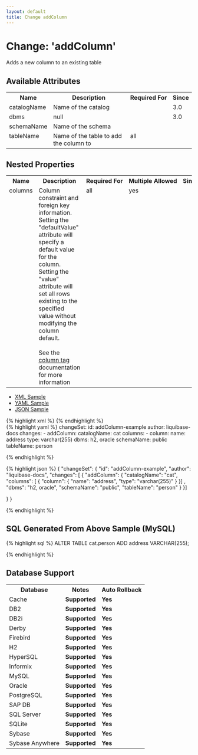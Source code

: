 ```yaml
---
layout: default
title: Change addColumn
---
```


<!-- ====================================================== -->
<!-- GENERATED BY ChangeDocGenerator DO NOT MODIFY MANUALLY -->
<!-- ====================================================== -->

  <script>
  $(function() {
    $( "#changelog-tabs" ).tabs();
  });
</script>

# Change: 'addColumn'

Adds a new column to an existing table

## Available Attributes ##

<table>
<tr><th>Name</th><th>Description</th><th>Required&nbsp;For</th><th>Since</th></tr>
<tr><td style='vertical-align: top'>catalogName</td><td>Name of the catalog</td><td style='vertical-align: top'></td><td style='vertical-align: top'>3.0</td></tr>
<tr><td style='vertical-align: top'>dbms</td><td>null</td><td style='vertical-align: top'></td><td style='vertical-align: top'>3.0</td></tr>
<tr><td style='vertical-align: top'>schemaName</td><td>Name of the schema</td><td style='vertical-align: top'></td><td style='vertical-align: top'></td></tr>
<tr><td style='vertical-align: top'>tableName</td><td>Name of the table to add the column to</td><td style='vertical-align: top'>all</td><td style='vertical-align: top'></td></tr>
</table>

## Nested Properties ##

<table>
<tr><th>Name</th><th>Description</th><th>Required&nbsp;For</th><th>Multiple&nbsp;Allowed</th><th>Since</th></tr>
<tr><td style='vertical-align: top'>columns</td><td>Column constraint and foreign key information. Setting the "defaultValue" attribute will specify a default value for the column. Setting the "value" attribute will set all rows existing to the specified value without modifying the column default.<br><br>See the <a href='../column.html'>column tag</a> documentation for more information</td><td style='vertical-align: top'>all</td><td style='vertical-align: top'>yes</td><td style='vertical-align: top'></td></tr>
</table>
<div id='changelog-tabs'>
<ul>
    <li><a href="#tab-xml">XML Sample</a></li>
    <li><a href="#tab-yaml">YAML Sample</a></li>
    <li><a href="#tab-json">JSON Sample</a></li>
  </ul>
<div id='tab-xml'>
{% highlight xml %}
<changeSet author="liquibase-docs" id="addColumn-example">
    <addColumn catalogName="cat"
            dbms="h2, oracle"
            schemaName="public"
            tableName="person">
        <column name="address" type="varchar(255)"/>
    </addColumn>
</changeSet>
{% endhighlight %}
</div>
<div id='tab-yaml'>
{% highlight yaml %}
changeSet:
  id: addColumn-example
  author: liquibase-docs
  changes:
  - addColumn:
      catalogName: cat
      columns:
      - column:
          name: address
          type: varchar(255)
      dbms: h2, oracle
      schemaName: public
      tableName: person

{% endhighlight %}
</div>
<div id='tab-json'>
{% highlight json %}
{
  "changeSet": {
    "id": "addColumn-example",
    "author": "liquibase-docs",
    "changes": [
      {
        "addColumn": {
          "catalogName": "cat",
          "columns": [
            {
              "column": {
                "name": "address",
                "type": "varchar(255)"
              }
            }]
          ,
          "dbms": "h2, oracle",
          "schemaName": "public",
          "tableName": "person"
        }
      }]
    
  }
}

{% endhighlight %}
</div>
</div>


## SQL Generated From Above Sample (MySQL)

{% highlight sql %}
ALTER TABLE cat.person ADD address VARCHAR(255);


{% endhighlight %}

## Database Support

<table style='border:1;'>
<tr><th>Database</th><th>Notes</th><th>Auto Rollback</th></tr>
<tr><td>Cache</td><td><b>Supported</b></td><td><b>Yes</b></td></tr>
<tr><td>DB2</td><td><b>Supported</b></td><td><b>Yes</b></td></tr>
<tr><td>DB2i</td><td><b>Supported</b></td><td><b>Yes</b></td></tr>
<tr><td>Derby</td><td><b>Supported</b></td><td><b>Yes</b></td></tr>
<tr><td>Firebird</td><td><b>Supported</b></td><td><b>Yes</b></td></tr>
<tr><td>H2</td><td><b>Supported</b></td><td><b>Yes</b></td></tr>
<tr><td>HyperSQL</td><td><b>Supported</b></td><td><b>Yes</b></td></tr>
<tr><td>Informix</td><td><b>Supported</b></td><td><b>Yes</b></td></tr>
<tr><td>MySQL</td><td><b>Supported</b></td><td><b>Yes</b></td></tr>
<tr><td>Oracle</td><td><b>Supported</b></td><td><b>Yes</b></td></tr>
<tr><td>PostgreSQL</td><td><b>Supported</b></td><td><b>Yes</b></td></tr>
<tr><td>SAP DB</td><td><b>Supported</b></td><td><b>Yes</b></td></tr>
<tr><td>SQL Server</td><td><b>Supported</b></td><td><b>Yes</b></td></tr>
<tr><td>SQLite</td><td><b>Supported</b></td><td><b>Yes</b></td></tr>
<tr><td>Sybase</td><td><b>Supported</b></td><td><b>Yes</b></td></tr>
<tr><td>Sybase Anywhere</td><td><b>Supported</b></td><td><b>Yes</b></td></tr>
</table>
